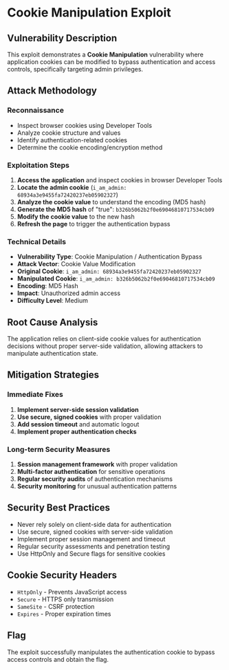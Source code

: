 # Cookie Manipulation Exploit

## Vulnerability Description
This exploit demonstrates a **Cookie Manipulation** vulnerability where application cookies can be modified to bypass authentication and access controls, specifically targeting admin privileges.

## Attack Methodology

### Reconnaissance
- Inspect browser cookies using Developer Tools
- Analyze cookie structure and values
- Identify authentication-related cookies
- Determine the cookie encoding/encryption method

### Exploitation Steps
1. **Access the application** and inspect cookies in browser Developer Tools
2. **Locate the admin cookie** (`i_am_admin: 68934a3e9455fa72420237eb05902327`)
3. **Analyze the cookie value** to understand the encoding (MD5 hash)
4. **Generate the MD5 hash** of "true": `b326b5062b2f0e69046810717534cb09`
5. **Modify the cookie value** to the new hash
6. **Refresh the page** to trigger the authentication bypass

### Technical Details
- **Vulnerability Type**: Cookie Manipulation / Authentication Bypass
- **Attack Vector**: Cookie Value Modification
- **Original Cookie**: `i_am_admin: 68934a3e9455fa72420237eb05902327`
- **Manipulated Cookie**: `i_am_admin: b326b5062b2f0e69046810717534cb09`
- **Encoding**: MD5 Hash
- **Impact**: Unauthorized admin access
- **Difficulty Level**: Medium

## Root Cause Analysis
The application relies on client-side cookie values for authentication decisions without proper server-side validation, allowing attackers to manipulate authentication state.

## Mitigation Strategies

### Immediate Fixes
1. **Implement server-side session validation**
2. **Use secure, signed cookies** with proper validation
3. **Add session timeout** and automatic logout
4. **Implement proper authentication checks**

### Long-term Security Measures
1. **Session management framework** with proper validation
2. **Multi-factor authentication** for sensitive operations
3. **Regular security audits** of authentication mechanisms
4. **Security monitoring** for unusual authentication patterns

## Security Best Practices
- Never rely solely on client-side data for authentication
- Use secure, signed cookies with server-side validation
- Implement proper session management and timeout
- Regular security assessments and penetration testing
- Use HttpOnly and Secure flags for sensitive cookies

## Cookie Security Headers
- `HttpOnly` - Prevents JavaScript access
- `Secure` - HTTPS only transmission
- `SameSite` - CSRF protection
- `Expires` - Proper expiration times

## Flag
The exploit successfully manipulates the authentication cookie to bypass access controls and obtain the flag.
